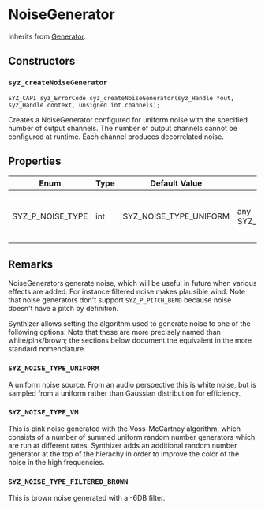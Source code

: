 # NoiseGenerator

Inherits from [Generator](./generator.md).

## Constructors

### `syz_createNoiseGenerator`

```
SYZ_CAPI syz_ErrorCode syz_createNoiseGenerator(syz_Handle *out, syz_Handle context, unsigned int channels);
```

Creates a NoiseGenerator configured for uniform noise with the specified number of output channels.
The number of output channels cannot be configured at runtime.  Each channel produces decorrelated noise.


## Properties

Enum | Type | Default Value | Range | Description
--- | --- | --- | --- | ---
SYZ_P_NOISE_TYPE | int | SYZ_NOISE_TYPE_UNIFORM | any SYZ_NOISE_TYPE | The type of noise to generate. See remarks.

## Remarks

NoiseGenerators generate noise, which will be useful in future when various effects are added.  For instance filtered noise makes plausible wind.
Note that noise generators don't support `SYZ_P_PITCH_BEND` because noise doesn't have a pitch by definition.

Synthizer allows setting the algorithm used to generate noise to one of the following options.  Note that these are more precisely named than white/pink/brown; the sections below document the equivalent in the more standard nomenclature.

### `SYZ_NOISE_TYPE_UNIFORM`

A uniform noise source.  From an audio perspective this is white noise, but is sampled from a uniform rather than Gaussian distribution for efficiency.

### `SYZ_NOISE_TYPE_VM`

This is pink noise generated with the Voss-McCartney algorithm, which consists of a number of summed uniform random number generators which are run at different rates.
Synthizer adds an additional random number generator at the top of the hierachy in order to improve the color of the noise in the high frequencies.

### `SYZ_NOISE_TYPE_FILTERED_BROWN`

This is brown noise generated with a -6DB filter.

